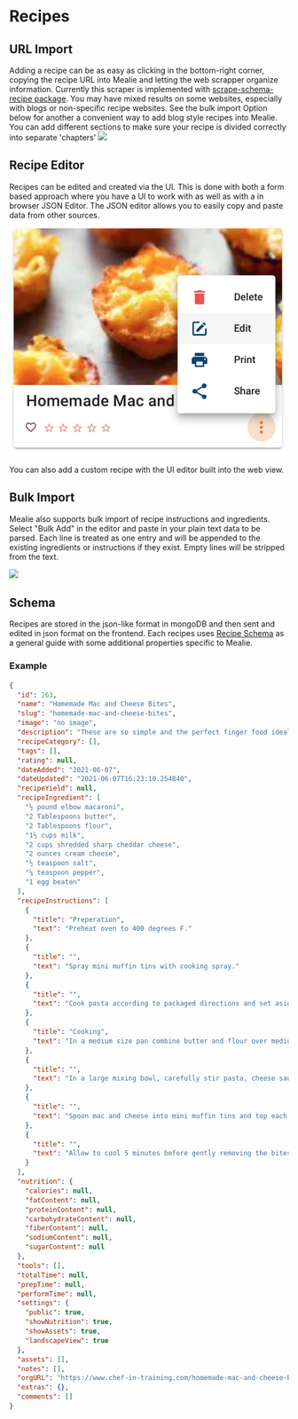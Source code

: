 # Recipes

## URL Import
Adding a recipe can be as easy as clicking in the bottom-right corner, copying the recipe URL into Mealie and letting the web scrapper organize information. Currently this scraper is implemented with [scrape-schema-recipe package](https://pypi.org/project/scrape-schema-recipe/). You may have mixed results on some websites, especially with blogs or non-specific recipe websites. See the bulk import Option below for another a convenient way to add blog style recipes into Mealie.
You can add different sections to make sure your recipe is divided correctly into separate 'chapters'
![](../../assets/gifs/URL-import.gif)

## Recipe Editor
Recipes can be edited and created via the UI. This is done with both a form based approach where you have a UI to work with as well as with a in browser JSON Editor. The JSON editor allows you to easily copy and paste data from other sources.
![edit-recipe](../../assets/img/edit-recipe.webp)

You can also add a custom recipe with the UI editor built into the web view.

## Bulk Import
Mealie also supports bulk import of recipe instructions and ingredients. Select "Bulk Add" in the editor and paste in your plain text data to be parsed. Each line is treated as one entry and will be appended to the existing ingredients or instructions if they exist. Empty lines will be stripped from the text.

![](../../assets/gifs/bulk-add-demo.gif)

## Schema 
Recipes are stored in the json-like format in mongoDB and then sent and edited in json format on the frontend. Each recipes uses [Recipe Schema](https://schema.org/Recipe) as a general guide with some additional properties specific to Mealie.

### Example
```json
{
  "id": 263,
  "name": "Homemade Mac and Cheese Bites",
  "slug": "homemade-mac-and-cheese-bites",
  "image": "no image",
  "description": "These are so simple and the perfect finger food ideal for serving kids and as an appetizer! These are DELICIOUS",
  "recipeCategory": [],
  "tags": [],
  "rating": null,
  "dateAdded": "2021-06-07",
  "dateUpdated": "2021-06-07T16:23:10.254840",
  "recipeYield": null,
  "recipeIngredient": [
    "½ pound elbow macaroni",
    "2 Tablespoons butter",
    "2 Tablespoons flour",
    "1½ cups milk",
    "2 cups shredded sharp cheddar cheese",
    "2 ounces cream cheese",
    "½ teaspoon salt",
    "¼ teaspoon pepper",
    "1 egg beaten"
  ],
  "recipeInstructions": [
    {
      "title": "Preperation",
      "text": "Preheat oven to 400 degrees F."
    },
    {
      "title": "",
      "text": "Spray mini muffin tins with cooking spray."
    },
    {
      "title": "",
      "text": "Cook pasta according to packaged directions and set aside."
    },
    {
      "title": "Cooking",
      "text": "In a medium size pan combine butter and flour over medium heat. Whisk until butter is melted and mixture is smooth. Slowly add milk and bring to a simmer. Add 1½ cups of the cheese, cream cheese, salt and pepper. Stir until smooth and creamy. Remove from heat."
    },
    {
      "title": "",
      "text": "In a large mixing bowl, carefully stir pasta, cheese sauce, and egg until evenly mixed and pasta is evenly coated."
    },
    {
      "title": "",
      "text": "Spoon mac and cheese into mini muffin tins and top each with a small pinch of remaining cheese. Bake at 400 degrees F for 15 minutes or until golden brown."
    },
    {
      "title": "",
      "text": "Allow to cool 5 minutes before gently removing the bites."
    }
  ],
  "nutrition": {
    "calories": null,
    "fatContent": null,
    "proteinContent": null,
    "carbohydrateContent": null,
    "fiberContent": null,
    "sodiumContent": null,
    "sugarContent": null
  },
  "tools": [],
  "totalTime": null,
  "prepTime": null,
  "performTime": null,
  "settings": {
    "public": true,
    "showNutrition": true,
    "showAssets": true,
    "landscapeView": true
  },
  "assets": [],
  "notes": [],
  "orgURL": "https://www.chef-in-training.com/homemade-mac-and-cheese-bites/",
  "extras": {},
  "comments": []
}
```
